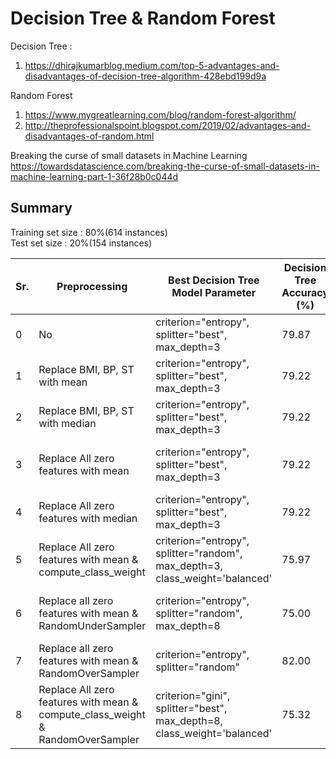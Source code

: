 # Decision Tree & Random Forest

Decision Tree :
   1. https://dhirajkumarblog.medium.com/top-5-advantages-and-disadvantages-of-decision-tree-algorithm-428ebd199d9a

Random Forest
  1. https://www.mygreatlearning.com/blog/random-forest-algorithm/
  2. http://theprofessionalspoint.blogspot.com/2019/02/advantages-and-disadvantages-of-random.html

Breaking the curse of small datasets in Machine Learning
https://towardsdatascience.com/breaking-the-curse-of-small-datasets-in-machine-learning-part-1-36f28b0c044d

## Summary

Training set size : 80%(614 instances) \
Test set size : 20%(154 instances) 

| Sr. | Preprocessing | Best Decision Tree Model Parameter | Decision Tree Accuracy (%) | Best Random Forest Model Parameter | Random Forest Accuracy (%) | Jupyter notebook | PDF |
| ------------ | ------------ | ------------ | ------------ | ------------ | ------------ | ------------ | ------------ |
| 0 |  No | criterion="entropy", splitter="best", max_depth=3 | 79.87 | n_estimators = 1000, criterion='entropy' | 82.47  | [link](https://github.com/singam1997/FML_Final_Project/blob/kamal/Decision%20Tree%20%26%20Random%20Forest%20V0.ipynb) | [link](https://github.com/singam1997/FML_Final_Project/blob/kamal/Decision%20Tree%20%26%20Random%20Forest%20V0.pdf) |
| 1 | Replace BMI, BP, ST with mean | criterion="entropy", splitter="best", max_depth=3 | 79.22 | n_estimators = 1000, random_state = 42 | 79.87 | [link](https://github.com/singam1997/FML_Final_Project/blob/kamal/Decision%20Tree%20%26%20Random%20Forest%20V1.ipynb) | [link](https://github.com/singam1997/FML_Final_Project/blob/kamal/Decision%20Tree%20%26%20Random%20Forest%20V1.pdf) |
| 2 | Replace BMI, BP, ST with median | criterion="entropy", splitter="best", max_depth=3 | 79.22 | n_estimators = 100 | 80.52 | [link](https://github.com/singam1997/FML_Final_Project/blob/kamal/Decision%20Tree%20%26%20Random%20Forest%20V2.ipynb) | [link](https://github.com/singam1997/FML_Final_Project/blob/kamal/Decision%20Tree%20%26%20Random%20Forest%20V2.pdf) |
| 3 | Replace All zero features with mean |criterion="entropy", splitter="best", max_depth=3 | 79.22 | n_estimators = 100, random_state = 42, max_depth = 8, criterion='entropy' | 81.82 | [link](https://github.com/singam1997/FML_Final_Project/blob/kamal/Decision%20Tree%20%26%20Random%20Forest%20V3.ipynb) | [link](https://github.com/singam1997/FML_Final_Project/blob/kamal/Decision%20Tree%20%26%20Random%20Forest%20V3.pdf) |
| 4 | Replace All zero features with median | criterion="entropy", splitter="best", max_depth=3 | 79.22 | n_estimators = 1000, random_state = 42 | 81.17 | [link](https://github.com/singam1997/FML_Final_Project/blob/kamal/Decision%20Tree%20%26%20Random%20Forest%20V4.ipynb) | [link](https://github.com/singam1997/FML_Final_Project/blob/kamal/Decision%20Tree%20%26%20Random%20Forest%20V4.pdf) |
| 5 | Replace All zero features with mean & compute_class_weight | criterion="entropy", splitter="random", max_depth=3, class_weight='balanced' | 75.97 | n_estimators = 100, random_state = 42, max_depth = 8, class_weight='balanced' | 81.82 | [link](https://github.com/singam1997/FML_Final_Project/blob/kamal/Decision%20Tree%20%26%20Random%20Forest%20V5.ipynb) | [link](https://github.com/singam1997/FML_Final_Project/blob/kamal/Decision%20Tree%20%26%20Random%20Forest%20V5.pdf) |
| 6 | Replace all zero features with mean & RandomUnderSampler | criterion="entropy", splitter="random", max_depth=8 | 75.00 | n_estimators = 1000, random_state = 42, max_depth = 8, criterion='entropy' | 84.26 | [link](https://github.com/singam1997/FML_Final_Project/blob/kamal/Decision%20Tree%20%26%20Random%20Forest%20V6.ipynb) | [link](https://github.com/singam1997/FML_Final_Project/blob/kamal/Decision%20Tree%20%26%20Random%20Forest%20V6.pdf) |
| 7 | Replace all zero features with mean & RandomOverSampler | criterion="entropy", splitter="random" | 82.00 | n_estimators = 100 | 83.00 | [link](https://github.com/singam1997/FML_Final_Project/blob/kamal/Decision%20Tree%20%26%20Random%20Forest%20V7.ipynb) | [link](https://github.com/singam1997/FML_Final_Project/blob/kamal/Decision%20Tree%20%26%20Random%20Forest%20V7.pdf) |
| 8 | Replace All zero features with mean & compute_class_weight & RandomOverSampler | criterion="gini", splitter="best", max_depth=8, class_weight='balanced' | 75.32 | n_estimators = 100, random_state = 42, max_depth = 8, class_weight='balanced' | 81.81 | [link](https://github.com/singam1997/FML_Final_Project/blob/kamal/Decision%20Tree%20%26%20Random%20Forest%20V8.ipynb) | [link](https://github.com/singam1997/FML_Final_Project/blob/kamal/Decision%20Tree%20%26%20Random%20Forest%20V8.pdf) |

